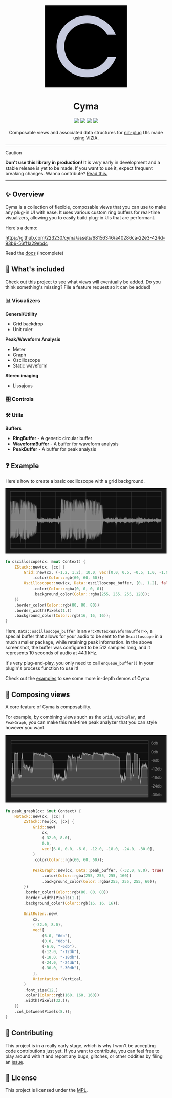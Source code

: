 <div align="center">
  <img src="doc/logo.svg">
  <h1>Cyma</h1>
</div>
<div align="center">
  <a href="https://github.com/223230/cyma/actions/workflows/test.yml"><img src="https://github.com/223230/cyma/actions/workflows/test.yml/badge.svg"></a>
  <a href="https://github.com/223230/cyma/actions/workflows/docs.yml"><img src="https://github.com/223230/cyma/actions/workflows/docs.yaml/badge.svg"></a>
  <a href="https://deps.rs/repo/github/223230/cyma"><img src="https://deps.rs/repo/github/223230/cyma/status.svg"></a>
  <a href="https://github.com/223230/cyma/milestone/1"><img src="https://img.shields.io/github/milestones/progress-percent/223230/cyma/1"></a>
</div>
<br/>
<div align="center">
  Composable views and associated data structures for <a href="https://github.com/robbert-vdh/nih-plug">nih-plug</a> UIs made using <a href="https://github.com/vizia/vizia">VIZIA</a>.
</div>

<hr/>

> [!CAUTION]
> **Don't use this library in production!** It is *very* early in development and a stable release is yet to be made. If you want to use it, expect frequent breaking changes. Wanna contribute? [Read this.](#-contributing)

<hr/>

## ✨ Overview

Cyma is a collection of flexible, composable views that you can use to make any
plug-in UI with ease. It uses various custom ring buffers for real-time
visualizers, allowing you to easily build plug-in UIs that are performant.

Here's a demo:

https://github.com/223230/cyma/assets/68156346/a40286ca-22e3-424d-93b6-56ff1a29ebdc

Read the <a href="https://223230.github.io/cyma/">docs</a> (incomplete)

## 🧰 What's included

Check out [this project](https://github.com/users/223230/projects/5/views/3) to see
what views will eventually be added. Do you think something's missing? File a
feature request so it can be added!

### 📊 Visualizers

**General/Utility**
  - Grid backdrop
  - Unit ruler

**Peak/Waveform Analysis**
  - Meter
  - Graph
  - Oscilloscope
  - Static waveform

**Stereo imaging**
  - Lissajous

### 🎛️ Controls

### 🛠️ Utils

**Buffers**
  - **RingBuffer** - A generic circular buffer
  - **WaveformBuffer** - A buffer for waveform analysis
  - **PeakBuffer** - A buffer for peak analysis

## ❓ Example

Here's how to create a basic oscilloscope with a grid background.

![Semi-transparent oscilloscope graph with a grid behind it](doc/example.png)

```rust
fn oscilloscope(cx: &mut Context) {
    ZStack::new(cx, |cx| {
        Grid::new(cx, (-1.2, 1.2), 10.0, vec![0.0, 0.5, -0.5, 1.0, -1.0])
            .color(Color::rgb(60, 60, 60));
        Oscilloscope::new(cx, Data::oscilloscope_buffer, (0., 1.2), false)
            .color(Color::rgba(0, 0, 0, 0))
            .background_color(Color::rgba(255, 255, 255, 120));
    })
    .border_color(Color::rgb(80, 80, 80))
    .border_width(Pixels(1.))
    .background_color(Color::rgb(16, 16, 16));
}
```

Here, `Data::oscilloscope_buffer` is an `Arc<Mutex<WaveformBuffer>>`, a special
buffer that allows for your audio to be sent to the `Oscilloscope` in a much
smaller package, while retaining peak information. In the above screenshot, the
buffer was configured to be 512 samples long, and it represents 10 seconds of
audio at 44.1 kHz.

It's very plug-and-play, you only need to call `enqueue_buffer()` in your
plugin's process function to use it!

Check out the [examples](examples) to see some more in-depth demos of Cyma.

## 🍔 Composing views

A core feature of Cyma is composability.

For example, by combining views such as the `Grid`, `UnitRuler`, and
`PeakGraph`, you can make this real-time peak analyzer that you can style
however you want.

![Peak visualizer](doc/composability_demo.png)

```rust
fn peak_graph(cx: &mut Context) {
    HStack::new(cx, |cx| {
        ZStack::new(cx, |cx| {
            Grid::new(
                cx,
                (-32.0, 8.0),
                0.0,
                vec![6.0, 0.0, -6.0, -12.0, -18.0, -24.0, -30.0],
            )
            .color(Color::rgb(60, 60, 60));

            PeakGraph::new(cx, Data::peak_buffer, (-32.0, 8.0), true)
                .color(Color::rgba(255, 255, 255, 160))
                .background_color(Color::rgba(255, 255, 255, 60));
        })
        .border_color(Color::rgb(80, 80, 80))
        .border_width(Pixels(1.))
        .background_color(Color::rgb(16, 16, 16));

        UnitRuler::new(
            cx,
            (-32.0, 8.0),
            vec![
                (6.0, "6db"),
                (0.0, "0db"),
                (-6.0, "-6db"),
                (-12.0, "-12db"),
                (-18.0, "-18db"),
                (-24.0, "-24db"),
                (-30.0, "-30db"),
            ],
            Orientation::Vertical,
        )
        .font_size(12.)
        .color(Color::rgb(160, 160, 160))
        .width(Pixels(32.));
    })
    .col_between(Pixels(8.));
}
```

## 🙋 Contributing

This project is in a really early stage, which is why I won't be accepting code
contributions just yet. If you want to contribute, you can feel free to play
around with it and report any bugs, glitches, or other oddities by filing an
[issue](https://github.com/223230/cyma/issues).

## 📃 License

This project is licensed under the [MPL](LICENSE).
